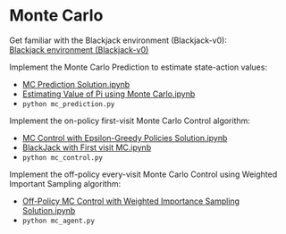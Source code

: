 # Monte Carlo

Get familiar with the Blackjack environment (Blackjack-v0): <br>
[Blackjack environment (Blackjack-v0)](Blackjack%20Playground.ipynb)

Implement the Monte Carlo Prediction to estimate state-action values: <br>
- [MC Prediction Solution.ipynb](MC%20Prediction%20Solution.ipynb)
- [Estimating Value of Pi using Monte Carlo.ipynb](Estimating%20Value%20of%20Pi%20using%20Monte%20Carlo.ipynb)
- `python mc_prediction.py`

Implement the on-policy first-visit Monte Carlo Control algorithm: <br>
- [MC Control with Epsilon-Greedy Policies Solution.ipynb](MC%20Control%20with%20Epsilon-Greedy%20Policies%20Solution.ipynb)
- [BlackJack with First visit MC.ipynb](BlackJack%20with%20First%20visit%20MC.ipynb)
- `python mc_control.py`

Implement the off-policy every-visit Monte Carlo Control using Weighted Important Sampling algorithm: <br>
- [Off-Policy MC Control with Weighted Importance Sampling Solution.ipynb](Off-Policy%20MC%20Control%20with%20Weighted%20Importance%20Sampling%20Solution.ipynb)
- `python mc_agent.py`
